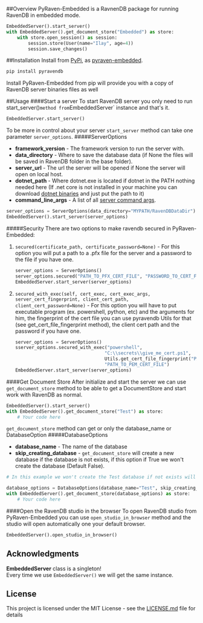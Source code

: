 ##Overview
PyRaven-Embedded is a RavnenDB package for running RavenDB in embedded mode.

```python
EmbeddedServer().start_server()
with EmbeddedServer().get_document_store("Embedded") as store:
    with store.open_session() as session:
        session.store(User(name="Ilay", age=4))
        session.save_changes()
``` 

##Installation
Install from [PyPi](https://pypi.python.org/pypi), as [pyraven-embedded](https://pypi.python.org/project/pyraven-embedded).
```bash
pip install pyravendb
```
Install PyRaven-Embedded from pip will provide you with a copy of RavenDB server binaries files as well

##Usage
####Start a server
To start RavenDB server you only need to run start_server()` method from `EmbeddedServer` instance and that's it.
```python
EmbeddedServer.start_server()
```
To be more in control about your server `start_server` method can take one parameter `server_options`.
#####ServerOptions
* **framework_version** - The framework version to run the server with.
* **data_directory** - Where to save the database data (if None the files will be saved in RavenDB folder in the base folder).
* **server_url** - The url the server will be opened if None the server will open on local host.
* **dotnet_path** - Where dotnet.exe is located if dotnet in the PATH nothing needed here (If .net core is not installed in your machine
you can download [dotnet binaries](https://www.microsoft.com/net/download/windows) and just put the path to it)
* **command_line_args** - A list of all [server command args](https://ravendb.net/docs/article-page/4.0/csharp/server/configuration/command-line-arguments).
```python
server_options = ServerOptions(data_directory="MYPATH/RavenDBDataDir")
EmbeddedServer().start_server(server_options)
```
#####Security
There are two options to make ravendb secured in PyRaven-Embedded:<br />
1) `secured(certificate_path, certificate_password=None)` - For this option you will put a path to a .pfx file for the server and a password to the file
if you have one.
    ```python
    server_options = ServerOptions()
    server_options.secured("PATH_TO_PFX_CERT_FILE", "PASSWORD_TO_CERT_FILE")
    EmbeddedServer.start_server(server_options)
    ```
2) `secured_with_exec(self, cert_exec, cert_exec_args, server_cert_fingerprint, client_cert_path,
                          client_cert_password=None)` - For this option you will have to put executable program (ex. powershell, python, etc) and the arguments for him,
                          the fingerprint of the cert file you can use pyravendb Utils for that (see get_cert_file_fingerprint method), 
                          the client cert path and the password if you have one.
    ```python
    server_options = ServerOptions()
    sserver_options.secured_with_exec("powershell", 
                                     "C:\\secrets\\give_me_cert.ps1",
                                     Utils.get_cert_file_fingerprint("PATH_TO_PEM_CERT_FILE"), 
                                     "PATH_TO_PEM_CERT_FILE")
    EmbeddedServer.start_server(server_options)
    ```

####Get Document Store
After initialize and start the server we can use `get_document_store` method to be able to get a DocumentStore
and start work with RavenDB as normal.
```python
EmbeddedServer().start_server()
with EmbeddedServer().get_document_store("Test") as store:
    # Your code here
```
`get_document_store` method can get or only the database_name or DatabaseOption
#####DatabaseOptions
* **database_name** - The name of the database
* **skip_creating_database** - `get_document_store` will create a new database if the database is not exists,
if this option if True we won't create the database (Default False).

```python
# In this example we won't create the Test database if not exists will raise an exception

database_options = DatabaseOptions(database_name="Test", skip_creating_database=True)
with EmbeddedServer().get_document_store(database_options) as store:
    # Your code here
```

####Open the RavenDB studio in the browser
To open RavenDB studio from PyRaven-Embedded you can use `open_studio_in_browser` method and the studio will open automatically
one your default browser.

```python
EmbeddedServer().open_studio_in_browser()
```

## Acknowledgments
**EmbeddedServer** class is a singleton! <br />
Every time we use `EmbeddedServer()` we will get the same instance.

## License

This project is licensed under the MIT License - see the [LICENSE.md](LICENSE.md) file for details




